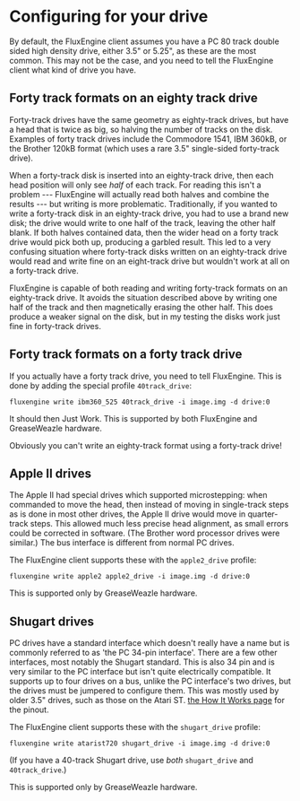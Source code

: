 Configuring for your drive
==========================

By default, the FluxEngine client assumes you have a PC 80 track double sided
high density drive, either 3.5" or 5.25", as these are the most common. This
may not be the case, and you need to tell the FluxEngine client what kind of
drive you have.

Forty track formats on an eighty track drive
--------------------------------------------

Forty-track drives have the same geometry as eighty-track drives, but have a
head that is twice as big, so halving the number of tracks on the disk.
Examples of forty track drives include the Commodore 1541, IBM 360kB, or the
Brother 120kB format (which uses a rare 3.5" single-sided forty-track drive).

When a forty-track disk is inserted into an eighty-track drive, then each head
position will only see _half_ of each track. For reading this isn't a problem
--- FluxEngine will actually read both halves and combine the results --- but
writing is more problematic. Traditionally, if you wanted to write a
forty-track disk in an eighty-track drive, you had to use a brand new disk; the
drive would write to one half of the track, leaving the other half blank. If
both halves contained data, then the wider head on a forty track drive would
pick both up, producing a garbled result. This led to a very confusing
situation where forty-track disks written on an eighty-track drive would read
and write fine on an eight-track drive but wouldn't work at all on a
forty-track drive.

FluxEngine is capable of both reading and writing forty-track formats on an
eighty-track drive. It avoids the situation described above by writing one half
of the track and then magnetically erasing the other half. This does produce a
weaker signal on the disk, but in my testing the disks work just fine in
forty-track drives.

Forty track formats on a forty track drive
------------------------------------------

If you actually have a forty track drive, you need to tell FluxEngine. This is
done by adding the special profile `40track_drive`:

```
fluxengine write ibm360_525 40track_drive -i image.img -d drive:0
```

It should then Just Work. This is supported by both FluxEngine and GreaseWeazle
hardware.

Obviously you can't write an eighty-track format using a forty-track drive!

Apple II drives
---------------

The Apple II had special drives which supported microstepping: when commanded
to move the head, then instead of moving in single-track steps as is done in
most other drives, the Apple II drive would move in quarter-track steps. This
allowed much less precise head alignment, as small errors could be corrected in
software. (The Brother word processor drives were similar.) The bus interface
is different from normal PC drives.

The FluxEngine client supports these with the `apple2_drive` profile:

```
fluxengine write apple2 apple2_drive -i image.img -d drive:0
```

This is supported only by GreaseWeazle hardware.

Shugart drives
--------------

PC drives have a standard interface which doesn't really have a name but is
commonly referred to as 'the PC 34-pin interface'. There are a few other
interfaces, most notably the Shugart standard. This is also 34 pin and is very
similar to the PC interface but isn't quite electrically compatible. It
supports up to four drives on a bus, unlike the PC interface's two drives, but
the drives must be jumpered to configure them. This was mostly used by older
3.5" drives, such as those on the Atari ST. [the How It Works
page](technical.md) for the pinout.

The FluxEngine client supports these with the `shugart_drive` profile:

```
fluxengine write atarist720 shugart_drive -i image.img -d drive:0
```

(If you have a 40-track Shugart drive, use _both_ `shugart_drive` and
`40track_drive`.)

This is supported only by GreaseWeazle hardware.

